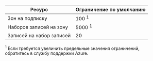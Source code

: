 
| Ресурс | Ограничение по умолчанию |
| --- | --- |
| Зон на подписку |100 <sup>1</sup> |
| Наборов записей на зону |5000 <sup>1</sup> |
| Записей на набор записей |20 |

<sup>1</sup> Если требуется увеличить предельные значения ограничений, обратитесь в службу поддержки Azure.

<!---HONumber=AcomDC_0413_2016-->